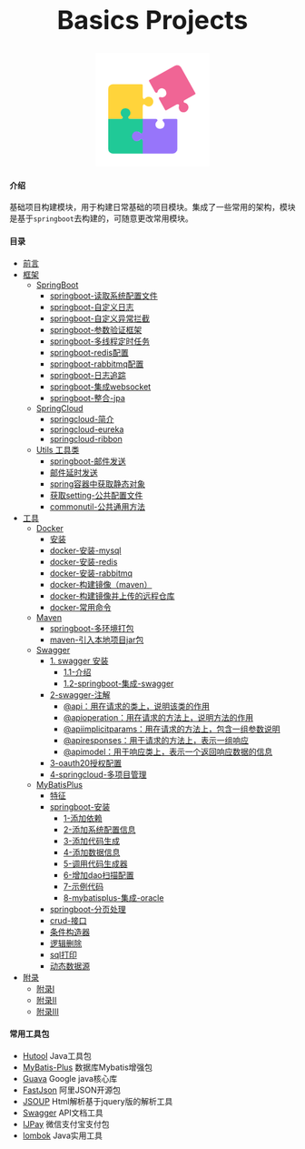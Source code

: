<span id="top"></span>
<h1 align="center" style="font-size:45px">Basics Projects</h1>
<p align="center">
  <img src="./images/Business solutions .png"  class="no-zoom" />
</p>

#### 介绍

基础项目构建模块，用于构建日常基础的项目模块。集成了一些常用的架构，模块是基于`springboot`去构建的，可随意更改常用模块。<br>

#### 目录


- [前言](/top)
- [框架](/framework/springboot/springboot)
  - [SpringBoot](/framework/springboot/springboot)
    - [springboot-读取系统配置文件](/framework/springboot/springboot?id=springboot-读取系统配置文件)
    - [springboot-自定义日志](/framework/springboot/springboot?id=springboot-自定义日志)
    - [springboot-自定义异常拦截](/framework/springboot/springboot?id=springboot-自定义异常拦截)
    - [springboot-参数验证框架](/framework/springboot/springboot?id=springboot-参数验证框架)
    - [springboot-多线程定时任务](/framework/springboot/springboot?id=springboot-多线程定时任务)
    - [springboot-redis配置](/framework/springboot/springboot?id=springboot-redis配置)
    - [springboot-rabbitmq配置](/framework/springboot/springboot?id=springboot-rabbitmq配置)
    - [springboot-日志追踪](/framework/springboot/springboot?id=springboot-日志追踪)
    - [springboot-集成websocket](/framework/springboot/springboot?id=springboot-集成websocket)
    - [springboot-整合-jpa](/framework/springboot/springboot?id=springboot-整合-jpa)
  - [SpringCloud](/framework/springcloud/springcloud)
    - [springcloud-简介](/framework/springcloud/springcloud?id=springcloud)
    - [springcloud-eureka](/framework/springcloud/docs/eureka)
    - [springcloud-ribbon](/framework/springcloud/docs/ribbon)
  - [Utils 工具类](/framework/util/util)
    - [springboot-邮件发送](/framework/util/util?id=springboot-邮件发送)
    - [邮件延时发送](/framework/util/util?id=邮件延时发送)
    - [spring容器中获取静态对象](/framework/util/util?id=spring容器中获取静态对象)
    - [获取setting-公共配置文件](/framework/util/util?id=获取setting-公共配置文件)
    - [commonutil-公共通用方法](/framework/util/util?id=commonutil-公共通用方法)
- [工具](/tools/docker/dockerMaven)
  - [Docker](/tools/docker/dockerMaven)
    - [安装](/tools/docker/dockerMaven?id=安装)
    - [docker-安装-mysql](/tools/docker/dockerMaven?id=docker-安装-mysql)
    - [docker-安装-redis](/tools/docker/dockerMaven?id=docker-安装-redis)
    - [docker-安装-rabbitmq](/tools/docker/dockerMaven?id=docker-安装-rabbitmq)
    - [docker-构建镜像（maven）](/tools/docker/dockerMaven?id=docker-构建镜像（maven）)
    - [docker-构建镜像并上传的远程仓库](/tools/docker/dockerMaven?id=docker-构建镜像并上传的远程仓库)
    - [docker-常用命令](/tools/docker/dockerMaven?id=docker-常用命令)
  - [Maven](/tools/maven/maven)
    - [springboot-多环境打包](/tools/maven/maven?id=springboot-多环境打包)
    - [maven-引入本地项目jar包](/tools/maven/maven?id=maven-引入本地项目jar包)
  - [Swagger](/tools/swagger/swagger)
    - [1. swagger 安装](/tools/swagger/swagger?id=_1-swagger-安装)
      - [1.1-介绍](/tools/swagger/swagger?id=_11-介绍)
      - [1.2-springboot-集成-swagger](/tools/swagger/swagger?id=_12-springboot-集成-swagger)
    - [2-swagger-注解](/tools/swagger/swagger?id=_2-swagger-注解)
      - [@api：用在请求的类上，说明该类的作用](/tools/swagger/swagger?id=api：用在请求的类上，说明该类的作用)
      - [@apioperation：用在请求的方法上，说明方法的作用](/tools/swagger/swagger?id=apioperation：用在请求的方法上，说明方法的作用)
      - [@apiimplicitparams：用在请求的方法上，包含一组参数说明](/tools/swagger/swagger?id=apiimplicitparams：用在请求的方法上，包含一组参数说明)
      - [@apiresponses：用于请求的方法上，表示一组响应](/tools/swagger/swagger?id=apiresponses：用于请求的方法上，表示一组响应)
      - [@apimodel：用于响应类上，表示一个返回响应数据的信息](/tools/swagger/swagger?id=apimodel：用于响应类上，表示一个返回响应数据的信息)
    - [3-oauth20授权配置](/tools/swagger/swagger?id=_3-oauth20授权配置)
    - [4-springcloud-多项目管理](/tools/swagger/swagger?id=_4-springcloud-多项目管理)
  - [MyBatisPlus](/tools/mybatisPlus/mybatisPlus)
    - [特征](/tools/mybatisPlus/mybatisPlus?id=特征)
    - [springboot-安装](/tools/mybatisPlus/mybatisPlus?id=springboot-安装)
      - [1-添加依赖](/tools/mybatisPlus/mybatisPlus?id=_1-添加依赖)
      - [2-添加系统配置信息](/tools/mybatisPlus/mybatisPlus?id=_2-添加系统配置信息)
      - [3-添加代码生成](/tools/mybatisPlus/mybatisPlus?id=_3-添加代码生成)
      - [4-添加数据信息](/tools/mybatisPlus/mybatisPlus?id=_4-添加数据信息)
      - [5-调用代码生成器](/tools/mybatisPlus/mybatisPlus?id=_5-调用代码生成器)
      - [6-增加dao扫描配置](/tools/mybatisPlus/mybatisPlus?id=_6-增加dao扫描配置)
      - [7-示例代码](/tools/mybatisPlus/mybatisPlus?id=_7-示例代码)
      - [8-mybatisplus-集成-oracle](/tools/mybatisPlus/mybatisPlus?id=_8-mybatisplus-集成-oracle)
    - [springboot-分页处理](/tools/mybatisPlus/mybatisPlus?id=springboot-分页处理)
    - [crud-接口](/tools/mybatisPlus/mybatisPlus?id=crud-接口)
    - [条件构造器](/tools/mybatisPlus/mybatisPlus?id=条件构造器)
    - [逻辑删除](/tools/mybatisPlus/mybatisPlus?id=逻辑删除)
    - [sql打印](/tools/mybatisPlus/mybatisPlus?id=sql打印)
    - [动态数据源](/tools/mybatisPlus/mybatisPlus?id=动态数据源)
- [附录](/appendix/appendix01)
  - [附录I](/appendix/appendix01)
  - [附录II](/appendix/appendix02)
  - [附录III](/appendix/appendix03)



#### 常用工具包

- [Hutool](https://www.hutool.club/docs/#/) Java工具包
- [MyBatis-Plus](https://mybatis.plus/) 数据库Mybatis增强包
- [Guava](https://www.yiibai.com/guava) Google java核心库
- [FastJson](https://github.com/valyala/fastjson) 阿里JSON开源包
- [JSOUP](https://jsoup.org/) Html解析基于jquery版的解析工具
- [Swagger](https://swagger.io/) API文档工具
- [IJPay](https://gitee.com/javen205/IJPay) 微信支付宝支付包
- [lombok](https://projectlombok.org/) Java实用工具

